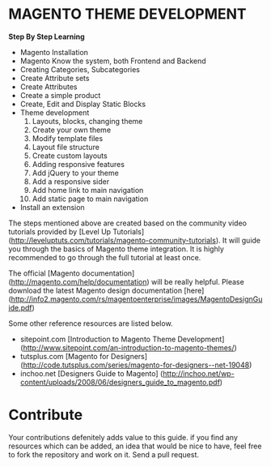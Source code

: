 # MAGENTO THEME DEVELOPMENT
**Step By Step Learning** 

*   Magento Installation
*   Magento Know the system, both Frontend and Backend
*   Creating Categories, Subcategories
*   Create Attribute sets
*   Create Attributes
*   Create a simple product
*   Create, Edit and Display Static Blocks
*   Theme development
    1.  Layouts, blocks, changing theme
    2.  Create your own theme
    3.  Modify template files
    4.  Layout file structure
    5.  Create custom layouts
    6.  Adding responsive features
    7.  Add jQuery to your theme
    8.  Add a responsive sider
    9.  Add home link to main navigation
    10. Add static page to main navigation
*   Install an extension

The steps mentioned above are created based on the community video tutorials provided by [Level Up Tutorials] (http://leveluptuts.com/tutorials/magento-community-tutorials). It will guide you through the basics of Magento theme integration. It is highly recommended to go through the full tutorial at least once.  

The official [Magento documentation] (http://magento.com/help/documentation) will be really helpful. Please download the latest Magento design documentation [here] (http://info2.magento.com/rs/magentoenterprise/images/MagentoDesignGuide.pdf)

Some other reference resources are listed below.

 * sitepoint.com [Introduction to Magento Theme Development] (http://www.sitepoint.com/an-introduction-to-magento-themes/) 
 * tutsplus.com [Magento for Designers] (http://code.tutsplus.com/series/magento-for-designers--net-19048) 
 * inchoo.net [Designers Guide to Magento] (http://inchoo.net/wp-content/uploads/2008/06/designers_guide_to_magento.pdf) 
 
# Contribute
Your contributions defenitely adds value to this guide. if you find any resources which can be added, an idea that would be nice to have, feel free to fork the repository and work on it. Send a pull request. 
